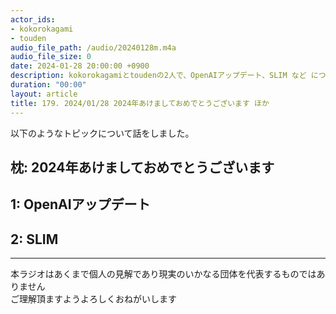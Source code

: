 ```yaml
---
actor_ids:
- kokorokagami
- touden
audio_file_path: /audio/20240128m.m4a
audio_file_size: 0
date: 2024-01-28 20:00:00 +0900
description: kokorokagamiとtoudenの2人で、OpenAIアップデート、SLIM など について話しました。
duration: "00:00"
layout: article
title: 179. 2024/01/28 2024年あけましておめでとうございます ほか
---
```


以下のようなトピックについて話をしました。

## 枕: 2024年あけましておめでとうございます
## 1: OpenAIアップデート
## 2: SLIM

___

本ラジオはあくまで個人の見解であり現実のいかなる団体を代表するものではありません  
ご理解頂ますようよろしくおねがいします  
